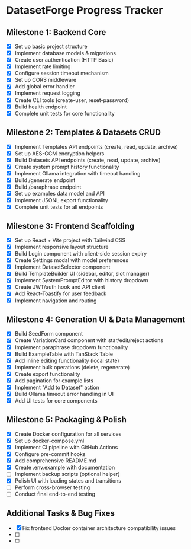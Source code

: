 # DatasetForge Progress Tracker

## Milestone 1: Backend Core
- [x] Set up basic project structure
- [x] Implement database models & migrations
- [x] Create user authentication (HTTP Basic)
- [x] Implement rate limiting
- [x] Configure session timeout mechanism
- [x] Set up CORS middleware
- [x] Add global error handler
- [x] Implement request logging
- [x] Create CLI tools (create-user, reset-password)
- [x] Build health endpoint
- [x] Complete unit tests for core functionality

## Milestone 2: Templates & Datasets CRUD
- [x] Implement Templates API endpoints (create, read, update, archive)
- [x] Set up AES-GCM encryption helpers
- [x] Build Datasets API endpoints (create, read, update, archive)
- [x] Create system prompt history functionality
- [x] Implement Ollama integration with timeout handling
- [x] Build /generate endpoint
- [x] Build /paraphrase endpoint
- [x] Set up examples data model and API
- [x] Implement JSONL export functionality
- [x] Complete unit tests for all endpoints

## Milestone 3: Frontend Scaffolding
- [x] Set up React + Vite project with Tailwind CSS
- [x] Implement responsive layout structure
- [x] Build Login component with client-side session expiry
- [x] Create Settings modal with model preferences
- [x] Implement DatasetSelector component
- [x] Build TemplateBuilder UI (sidebar, editor, slot manager)
- [x] Implement SystemPromptEditor with history dropdown
- [x] Create JWT/auth hook and API client
- [x] Add React-Toastify for user feedback
- [x] Implement navigation and routing

## Milestone 4: Generation UI & Data Management
- [x] Build SeedForm component
- [x] Create VariationCard component with star/edit/reject actions
- [x] Implement paraphrase dropdown functionality
- [x] Build ExampleTable with TanStack Table
- [x] Add inline editing functionality (local state)
- [x] Implement bulk operations (delete, regenerate)
- [x] Create export functionality
- [x] Add pagination for example lists
- [x] Implement "Add to Dataset" action
- [x] Build Ollama timeout error handling in UI
- [x] Add UI tests for core components

## Milestone 5: Packaging & Polish
- [x] Create Docker configuration for all services
- [x] Set up docker-compose.yml
- [x] Implement CI pipeline with GitHub Actions
- [x] Configure pre-commit hooks
- [x] Add comprehensive README.md
- [x] Create .env.example with documentation
- [ ] Implement backup scripts (optional helper)
- [x] Polish UI with loading states and transitions
- [ ] Perform cross-browser testing
- [ ] Conduct final end-to-end testing

## Additional Tasks & Bug Fixes
- [x] Fix frontend Docker container architecture compatibility issues
- [ ] 
- [ ]